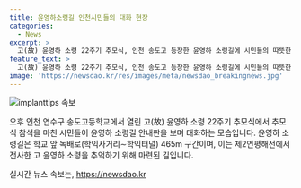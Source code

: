 ```yaml
---
title: 윤영하소령길 인천시민들의 대화 현장
categories:
  - News
excerpt: >
  고(故) 윤영하 소령 22주기 추모식, 인천 송도고 등장한 윤영하 소령길에 시민들의 따뜻한 마음 - 전사한 영웅을 기리는 추모식에서 눈길을 끄는 모습이 나타났다. 윤영하 소령의 헌정과 열정이 담긴 윤영하 소령길이 시민들의 이목을 사로잡았다. 인천 송도고등학교 앞에 세워진 안내판을 보며 시민들은 따뜻한 이야기를 교환했다.
feature_text: >
  고(故) 윤영하 소령 22주기 추모식, 인천 송도고 등장한 윤영하 소령길에 시민들의 따뜻한 마음 - 전사한 영웅을 기리는 추모식에서 눈길을 끄는 모습이 나타났다. 윤영하 소령의 헌정과 열정이 담긴 윤영하 소령길이 시민들의 이목을 사로잡았다. 인천 송도고등학교 앞에 세워진 안내판을 보며 시민들은 따뜻한 이야기를 교환했다.
image: 'https://newsdao.kr/res/images/meta/newsdao_breakingnews.jpg'
---
```


<p><img src="https://newsdao.kr/res/images/meta/newsdao_breakingnews.jpg" alt="implanttips 속보" /></p>

<p>오후 인천 연수구 송도고등학교에서 열린 고(故) 윤영하 소령 22주기 추모식에서 추모식 참석을 마친 시민들이 윤영하 소령길 안내판을 보며 대화하는 모습입니다. 윤영하 소령길은 학교 앞 독배로(학익사거리∼학익터널) 465m 구간이며, 이는 제2연평해전에서 전사한 고 윤영하 소령을 추억하기 위해 마련된 길입니다.</p>
실시간 뉴스 속보는, <a href="https://newsdao.kr" rel="dofollow">https://newsdao.kr</a>


